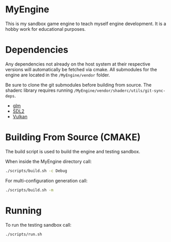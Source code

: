# MyEngine

This is my sandbox game engine to teach myself engine development. It is a hobby work for educational purposes.

# Dependencies

Any dependencies not already on the host system at their respective versions
will automatically be fetched via cmake. All submodules for the engine are located in the `/MyEngine/vendor` folder.

Be sure to clone the git submodules before building from source. The shaderc library requires running `/MyEngine/vendor/shaderc/utils/git-sync-deps`.

- [glm](http://github.com/g-truc/glm.git)
- [SDL2](https://github.com/libsdl-org/SDL.git)
- [Vulkan](https://github.com/KhronosGroup/Vulkan-Hpp.git)

# Building From Source (CMAKE)

The build script is used to build the engine and testing sandbox.

When inside the MyEngine directory call:
```bash
./scripts/build.sh -c Debug
```

For multi-configuration generation call:
```bash
./scripts/build.sh -m
```

# Running

To run the testing sandbox call:
```bash
./scripts/run.sh
```
